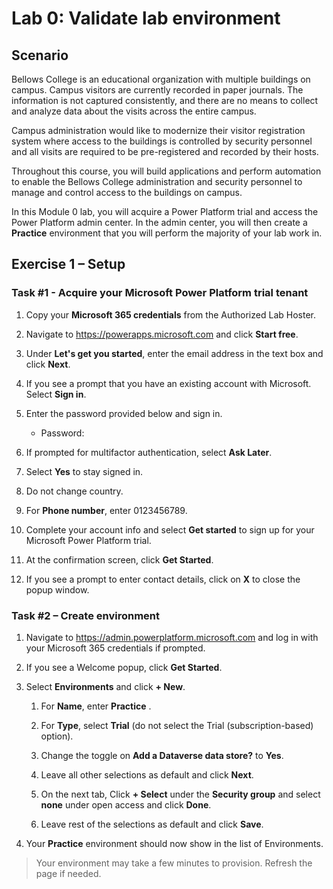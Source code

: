 <!--
lab:
    title: 'Lab 0: Validate lab environment'
    module: 'Module 0: Course introduction'
-->

# Lab 0: Validate lab environment

## Scenario

Bellows College is an educational organization with multiple buildings on
campus. Campus visitors are currently recorded in paper journals. The information is not captured consistently, and there are no means to collect and analyze data about the visits across the entire campus.

Campus administration would like to modernize their visitor registration system where access to the buildings is controlled by security personnel and all visits are required to be pre-registered and recorded by their hosts.

Throughout this course, you will build applications and perform automation to enable the Bellows College administration and security personnel to manage and control access to the buildings on campus.

In this Module 0 lab, you will acquire a Power Platform trial and access the Power Platform admin center. In the admin center, you will then create a **Practice** environment that you will perform the majority of your lab work in.

## Exercise 1 – Setup

### Task \#1 - Acquire your Microsoft Power Platform trial tenant

1. Copy your **Microsoft 365 credentials** from the Authorized Lab Hoster.

1. Navigate to <https://powerapps.microsoft.com> and click **Start free**.

1. Under **Let's get you started**, enter the email address <inject key="AzureAdUserEmail"></inject> in the text box and click **Next**.

1. If you see a prompt that you have an existing account with Microsoft. Select **Sign in**.

1. Enter the password provided below and sign in.
   * Password: <inject key="AzureAdUserPassword"></inject>

1. If prompted for multifactor authentication, select **Ask Later**.
    
1. Select **Yes** to stay signed in.

1. Do not change country.

1. For **Phone number**, enter 0123456789.

1. Complete your account info and select **Get started** to sign up for your Microsoft Power Platform trial.

1. At the confirmation screen, click **Get Started**.

1. If you see a prompt to enter contact details, click on **X** to close the popup window.

### Task \#2 – Create environment

1. Navigate to <https://admin.powerplatform.microsoft.com> and log in with your Microsoft 365 credentials if prompted.

1. If you see a Welcome popup, click **Get Started**.

1. Select **Environments** and click **+ New**.

    1. For **Name**, enter **Practice<inject key="DeploymentID" enableCopy="false"/>** .

    1. For **Type**, select **Trial** (do not select the Trial
        (subscription-based) option).

    1. Change the toggle on **Add a Dataverse data store?** to **Yes**.

    1. Leave all other selections as default and click **Next**.
  
    1. On the next tab, Click **+ Select** under the **Security group** and select **none** under open access and click **Done**.

    1. Leave rest of the selections as default and click **Save**.

1. Your **Practice** environment should now show in the list of Environments.

> Your environment may take a few minutes to provision. Refresh the page if needed.

